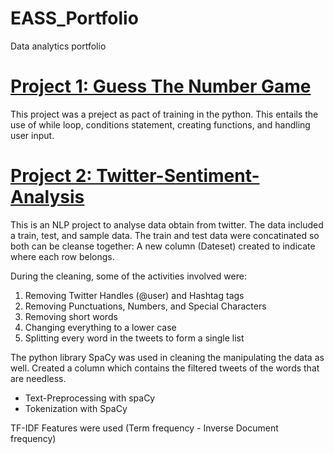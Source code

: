 # EASS_Portfolio
Data analytics portfolio

# [Project 1: Guess The Number Game](https://github.com/ErnestSackey/Guess-The-Number-Game)
This project was a preject as pact of training in the python. This entails the use of while loop, conditions statement, creating functions, and handling user input.

# [Project 2: Twitter-Sentiment-Analysis](https://github.com/ErnestSackey/Twitter-Sentiment-Analysis)

This is an NLP project to analyse data obtain from twitter. 
The data included a train, test, and sample data.
The train and test data were concatinated so both can be cleanse together: A new column (Dateset) created to indicate where each row belongs.

During the cleaning, some of the activities involved were:
1. Removing Twitter Handles (@user) and Hashtag tags
2. Removing Punctuations, Numbers, and Special Characters
3. Removing short words
4. Changing everything to a lower case
5. Splitting every word in the tweets to form a single list

The python library SpaCy was used in cleaning the manipulating the data as well.
Created a column which contains the filtered tweets of the words that are needless.

- Text-Preprocessing with spaCy
- Tokenization with SpaCy

TF-IDF Features were used (Term frequency - Inverse Document frequency)
